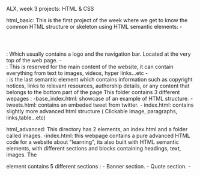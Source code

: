 ALX, week 3 projects: HTML & CSS

html_basic:
This is the first project of the week where we get to know the common HTML structure or skeleton using HTML semantic elements: 
      -<header></header>: Which usually contains a logo and the navigation bar. Located at the very top of the web page.
      -<main></main>: This is reserved for the main content of the website, it can contain everything from text to images, videos, hyper links...etc
      -<footer></footer>: is the last semantic element which contains information such as copyright notices, links to relevant resources, authorship details, or any content that belongs to the bottom part of the page
This folder contains 3 different wepages : 
      -base_index.html: showcase of an example of HTML structure.
      -tweets.html: contains an embeded tweet from twitter.
      - index.html: contains slightly more advanced html structure ( Clickable image, paragraphs, links,table...etc)

html_advanced:
This directory has 2 elements, an index.html and a folder called images.
      -index.html: this webpage contains a pure advanced HTML code for a website about "learning", its also built with HTML semantic elements, with different sections and blocks containing headings, text, images.
       The <main></main> element contains 5 different sections : 
                - Banner section.
                - Quote section.
                -
